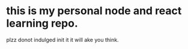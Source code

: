 # this is my personal node and react learning repo.
plzz donot indulged init it it will ake you think.